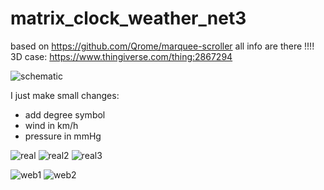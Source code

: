 # matrix_clock_weather_net3
based on https://github.com/Qrome/marquee-scroller
all info are there !!!!
3D case: https://www.thingiverse.com/thing:2867294

![schematic](https://github.com/Qrome/marquee-scroller/raw/master/images/marquee_scroller_pins.png)


I just make small changes:
- add degree symbol
- wind in km/h
- pressure in mmHg

![real](https://1.bp.blogspot.com/-gxpVCbMGJUQ/Xom-fQ4JJ4I/AAAAAAAAbxM/_byo4YsABf0A6Qy5PZowy9YnmpUgM3xaACLcBGAsYHQ/s200/ceas11.jpg)
![real2](https://1.bp.blogspot.com/-8d8IOy0yuso/Xom4V076ZpI/AAAAAAAAbwA/A5va8u3_mtYVB77tRGwlUdNSCDxG0tq-gCLcBGAsYHQ/s200/ceas1.jpg)
![real3](https://1.bp.blogspot.com/-bSd5vbesNXo/Xom4d_nKHHI/AAAAAAAAbwE/A4N9Lg2QFwgABMVU8TuUqSZ_TrGmsSgeQCLcBGAsYHQ/s200/ceas3.jpg)

![web1](https://1.bp.blogspot.com/-BrohvTNtuBE/Xom-IBZxRCI/AAAAAAAAbw8/f0JjxM8Zy9skzBo7XbzgK1xbdnInYEaagCLcBGAsYHQ/s200/ceas7.jpg)
![web2](https://1.bp.blogspot.com/-xae91ky1iiU/Xom-MxDWR7I/AAAAAAAAbxA/HXcRqtWxi70CR4_7uksicQTiF_Ln6QWkwCLcBGAsYHQ/s200/ceas6.jpg)

